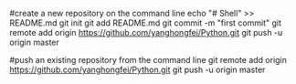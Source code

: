 
#create a new repository on the command line
echo "# Shell" >> README.md
git init
git add README.md
git commit -m "first commit"
git remote add origin https://github.com/yanghongfei/Python.git
git push -u origin master

#push an existing repository from the command line
git remote add origin https://github.com/yanghongfei/Python.git
git push -u origin master

